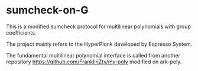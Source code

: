 # sumcheck-on-G
This is a modified sumcheck protocol for multilinear polynomials with group coefficients.

The project mainly refers to the HyperPlonk developed by Espresso System. 

The fundamental multilinear polynomial interface is called from another repository https://github.com/FranklinZty/my-poly modified on ark-poly.
